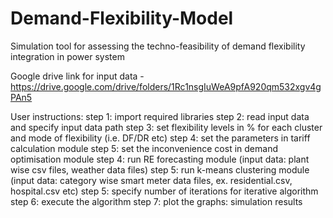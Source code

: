 # Demand-Flexibility-Model
Simulation tool for assessing the techno-feasibility of demand flexibility integration in power system


Google drive link for input data - https://drive.google.com/drive/folders/1Rc1nsgIuWeA9pfA920qm532xgv4gPAn5

User instructions:
step 1: import required libraries
step 2: read input data and specify input data path
step 3: set flexibility levels in % for each cluster and mode of flexibility (i.e. DF/DR etc)
step 4: set the parameters in tariff calculation module
step 5: set the inconvenience cost in demand optimisation module
step 4: run RE forecasting module (input data: plant wise csv files, weather data files)
step 5: run k-means clustering module (input data: category wise smart meter data files, ex. residential.csv, hospital.csv etc)
step 5: specify number of iterations for iterative algorithm 
step 6: execute the algorithm 
step 7: plot the graphs: simulation results

